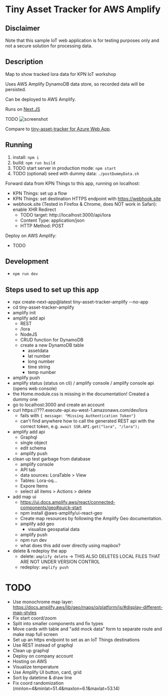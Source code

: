 # Tiny Asset Tracker for AWS Amplify

## Disclaimer

Note that this sample IoT web application is for testing purposes only and not a secure solution for processing data.

## Description

Map to show tracked lora data for KPN IoT workshop

Uses AWS Amplify DynamoDB data store, so recorded data will be persisted.

Can be deployed to AWS Amplify.

Runs on [Next.JS](https://nextjs.org)

TODO ![screenshot](screenshot.png)

Compare to [tiny-asset-tracker for Azure Web App](https://github.com/kpn-iot/tiny-asset-tracker/).

## Running

1. install: `npm i`
2. build: `npm run build`
3. TODO start server in production mode: `npm start`
4. TODO (optional) seed with dummy data: `./postDummyData.sh`

Forward data from KPN Things to this app, running on localhost:

- KPN Things: set up a flow
- KPN Things: set destination HTTPS endpoint with https://webhook.site
- webhook.site (Tested in Firefox & Chrome, does NOT work in Safari): enable XHR Redirect
  - TODO target: http://localhost:3000/api/lora
  - Content Type: application/json
  - HTTP Method: POST

Deploy on AWS Amplify:

- TODO

## Development

- `npm run dev`

## Steps used to set up this app

- npx create-next-app@latest tiny-asset-tracker-amplify --no-app
- cd tiny-asset-tracker-amplify
- amplify init
- amplify add api
  - REST
  - /lora
  - NodeJS
  - CRUD function for DynamoDB
  - create a new DynamoDB table
    - assetdata
    - lat number
    - long number
    - time string
    - temp number
- amplify push
- amplify status (status on cli) / amplify console / amplify console api (opens web console)
- the Home.module.css is missing in the documentation! Created a dummy one
- go to localhost:3000 and create an account
- curl https://???.execute-api.eu-west-1.amazonaws.com/dev/lora
  - fails with `{ message: "Missing Authentication Token"}`
  - can't find anywhere how to call the generated REST api with the correct token, e.g. `await SSR.API.get("lora", "/lora");`
- amplify add api
  - Graphql
  - single object
  - edit schema
  - amplify push
- clean up test garbage from database
  - amplify console
  - API tab
  - data sources: LoraTable > View
  - Tables: Lora-oq...
  - Expore Items
  - select all items > Actions > delete
- add map ui
  - https://ui.docs.amplify.aws/react/connected-components/geo#quick-start
  - npm install @aws-amplify/ui-react-geo
  - Create map resources by following the Amplify Geo documentation.
  - amplify add geo
    - visualize geospatial data
  - amplify push
  - npm run dev
  - what does this add over directly using mapbox?
- delete & redeploy the app
  - delete: `amplify delete` -> THIS ALSO DELETES LOCAL FILES THAT ARE NOT UNDER VERSION CONTROL
  - redeploy: `amplify push`

# TODO

- Use monochrome map layer: https://docs.amplify.aws/lib/geo/maps/q/platform/js/#display-different-map-styles
- Fix start coord/zoom
- Split into smaller components and fix types
- Move cards with table and "add mock data" form to separate route and make map full screen
- Set up an https endpoint to set as an IoT Things destinations
- Use REST instead of graphql
- Clean up graphql
- Deploy on company account
- Hosting on AWS
- Visualize temperature
- Use Amplify UI button, card, grid
- Sort by datetime & draw line
- Fix coord randomization (minlon=4&minlat=51.4&maxlon=6.1&maxlat=53.14)
